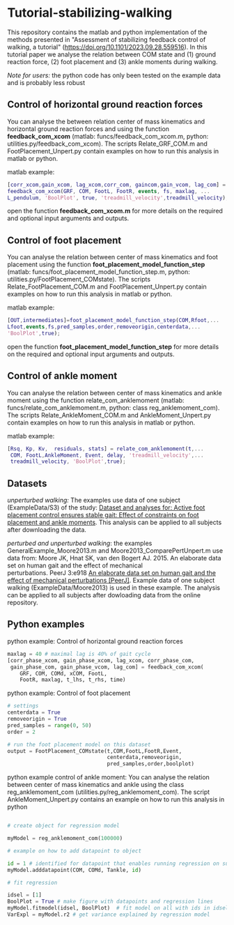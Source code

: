 # Tutorial-stabilizing-walking

This repository contains the matlab and python implementation of the methods presented in "Assessment of stabilizing feedback control of walking, a tutorial" (https://doi.org/10.1101/2023.09.28.559516). In this tutorial paper we analyse the relation between COM state and (1) ground reaction force, (2) foot placement and (3) ankle moments during walking.

*Note for users:* the python code has only been tested on the example data and is probably less robust

## Control of horizontal ground reaction forces

You can analyse the between relation center of mass kinematics and horizontal ground reaction forces and using the function **feedback_com_xcom** (matlab: funcs/feedback_com_xcom.m, python: utilities.py/feedback_com_xcom). The scripts Relate_GRF_COM.m and FootPlacement_Unpert.py contain examples on how to run this analysis in matlab or python.

matlab example:

```matlab
[corr_xcom,gain_xcom, lag_xcom,corr_com, gaincom,gain_vcom, lag_com] = ...
feedback_com_xcom(GRF, COM, FootL, FootR, events, fs, maxlag, ...
L_pendulum, 'BoolPlot', true, 'treadmill_velocity',treadmill_velocity); 
```

open the function **feedback_com_xcom.m** for more details on the  required and optional input arguments and outputs.

## Control of foot placement

You can analyse the relation between center of mass kinematics and foot placement using the function **foot_placement_model_function_step** (matlab: funcs/foot_placement_model_function_step.m, python: utilities.py/FootPlacement_COMstate). The scripts Relate_FootPlacement_COM.m and FootPlacement_Unpert.py contain examples on how to run this analysis in matlab or python.

matlab example:

```matlab
[OUT,intermediates]=foot_placement_model_function_step(COM,Rfoot,...
Lfoot,events,fs,pred_samples,order,removeorigin,centerdata,...
'BoolPlot',true);
```

open the function **foot_placement_model_function_step** for more details on the  required and optional input arguments and outputs.

## Control of ankle moment

You can analyse the relation between center of mass kinematics and ankle moment using the function relate_com_anklemoment (matlab: funcs/relate_com_anklemoment.m, python: class reg_anklemoment_com). The scripts Relate_AnkleMoment_COM.m and AnkleMoment_Unpert.py contain examples on how to run this analysis in matlab or python.

matlab example:

```matlab
[Rsq, Kp, Kv,  residuals, stats] = relate_com_anklemoment(t,...
 COM, FootL,AnkleMoment, Event, delay, 'treadmill_velocity',...
 treadmill_velocity, 'BoolPlot',true);
```

## Datasets

*unperturbed walking:* The examples use data of one subject (ExampleData/S3) of the study: [Dataset and analyses for: Active foot placement control ensures stable gait: Effect of constraints on foot placement and ankle moments](https://doi.org/10.5281/zenodo.4229851). This analysis can be applied to all subjects after downloading the data.

*perturbed and unperturbed walking*: the examples GeneralExample_Moore2013.m and Moore2013_ComparePertUnpert.m use data from: Moore JK, Hnat SK, van den Bogert AJ. 2015. An elaborate data set on human gait and the effect of mechanical perturbations. PeerJ 3:e918 [An elaborate data set on human gait and the effect of mechanical perturbations [PeerJ]](https://doi.org/10.7717/peerj.918). Example data of one subject walking (ExampleData/Moore2013) is used in these example. The analysis can be applied to all subjects after dowloading data from the online repository.

## Python examples

python example: Control of horizontal ground reaction forces

```python
maxlag = 40 # maximal lag is 40% of gait cycle
[corr_phase_xcom, gain_phase_xcom, lag_xcom, corr_phase_com,
 gain_phase_com, gain_phase_vcom, lag_com] = feedback_com_xcom(
    GRF, COM, COMd, xCOM, FootL,
    FootR, maxlag, t_lhs, t_rhs, time)
```

python example: Control of foot placement

```python
# settings
centerdata = True
removeorigin = True
pred_samples = range(0, 50)
order = 2

# run the foot placement model on this dataset
output = FootPlacement_COMstate(t,COM,FootL,FootR,Event,
                                centerdata,removeorigin,
                                pred_samples,order,boolplot)
```

python example control of ankle moment: You can analyse the relation between center of mass kinematics and ankle using the class reg_anklemoment_com (utilities.py/reg_anklemoment_com). The script AnkleMoment_Unpert.py contains an example on how to run this analysis in python

```python

# create object for regression model

myModel = reg_anklemoment_com(100000)

# example on how to add datapoint to object

id = 1 # identified for datapoint that enables running regression on subset of data
myModel.adddatapoint(COM, COMd, Tankle, id)

# fit regression

idsel = [1]
BoolPlot = True # make figure with datapoints and regression lines
myModel.fitmodel(idsel, BoolPlot)  # fit model on all with ids in idsel
VarExpl = myModel.r2 # get variance explained by regression model

